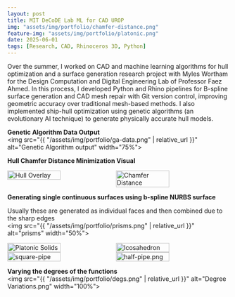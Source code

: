 ```yaml
---
layout: post
title: MIT DeCoDE Lab ML for CAD UROP
img: "assets/img/portfolio/chamfer-distance.png"
feature-img: "assets/img/portfolio/platonic.png" 
date: 2025-06-01
tags: [Research, CAD, Rhinoceros 3D, Python]
---
```

Over the summer, I worked on CAD and machine learning algorithms for hull optimization and a surface generation research project with Myles Wortham for the Design Computation and Digital Engineering Lab of Professor Faez Ahmed. In this process, I developed Python and Rhino pipelines for B-spline surface generation and CAD mesh repair with Git version control, improving geometric accuracy over traditional mesh-based methods. I also implemented ship-hull optimization using genetic algorithms (an evolutionary AI technique) to generate physically accurate hull models.

**Genetic Algorithm Data Output**  
<img src="{{ "/assets/img/portfolio/ga-data.png" | relative_url }}" alt="Genetic Algorithm output" width="75%">

**Hull Chamfer Distance Minimization Visual**  
<div style="display: flex;">
    <img src="{{ "/assets/img/portfolio/hull-overlay.png" | relative_url }}" alt="Hull Overlay" style="width: 49%;">
    <img src="{{ "/assets/img/portfolio/chamfer-distance.png" | relative_url }}" alt="Chamfer Distance" style="width: 49%;">
</div>

**Generating single continuous surfaces using b-spline NURBS surface**

Usually these are generated as individual faces and then combined due to the sharp edges  
<img src="{{ "/assets/img/portfolio/prisms.png" | relative_url }}" alt="prisms" width="50%">
<div style="display: flex;">
    <img src="{{ "/assets/img/portfolio/platonic.png" | relative_url }}" alt="Platonic Solids" style="width: 49%;">
    <img src="{{ "/assets/img/portfolio/icosahedron.png" | relative_url }}" alt="Icosahedron" style="width: 49%;">
</div>
<div style="display: flex;">
    <img src="{{ "/assets/img/portfolio/square-pipe.png" | relative_url }}" alt="square-pipe" style="width: 49%;">
    <img src="{{ "/assets/img/portfolio/half-pipe.png" | relative_url }}" alt="half-pipe.png" style="width: 49%;">
</div>

**Varying the degrees of the functions**  
<img src="{{ "/assets/img/portfolio/degs.png" | relative_url }}" alt="Degree Variations.png" width="100%">
